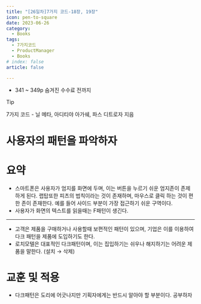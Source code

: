 ```yaml
---
title: "[26일차]7가지 코드-18장, 19장"
icon: pen-to-square
date: 2023-06-26
category:
  - Books
tags:
  - 7가지코드
  - ProductManager
  - Books
# index: false
article: false

---
```


- 341 ~ 349p 숨겨진 수수료 전까지

<!-- more -->

>[!tip]
>7가지 코드 - 닐 메타, 아디티야 아가쉐, 파스 디트로자 지음


# 사용자의 패턴을 파악하자

# 요약

- 스마트폰은 사용자가 엄지를 화면에 두며, 이는 버튼을 누르기 쉬운 엄지존이 존제하게 된다. 랩탑또한 피츠의 법칙이라는 것이 존재하며, 마우스로 클릭 하는 것이 편한 존이 존재한다. 예를 들어 사이드 부분이 가장 접근하기 쉬운 구역이다.
- 사용자가 화면의 텍스트를 읽을때는 F패턴이 생긴다.

---

- 고객은 제품을 구매하거나 사용할때 보편적인 패턴이 있으며, 기업은 이를 이용하여 다크 패턴을 제품에 도입하기도 한다.
- 로치모텔은 대표적인 다크패턴이며, 이는 집입하기는 쉬우나 해지하기는 어려운 제품을 말한다. (설치 → 삭제)

# 교훈 및 적용

- 다크패턴은 도리에 어긋나지만 기획자에게는 반드시 알아야 할 부분이다. 공부하자